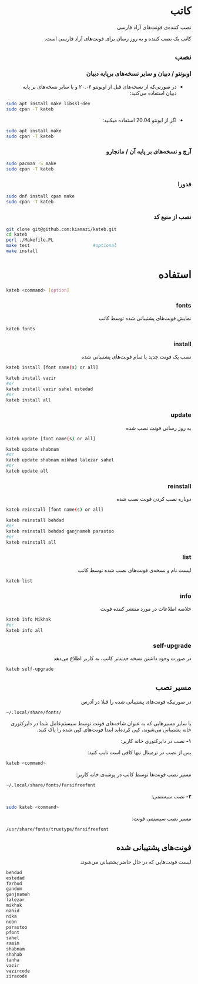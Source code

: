 <div dir="rtl">

# کاتب

نصب کننده‌ی فونت‌های آزاد فارسی

‫کاتب یک نصب کننده و به روز رسان برای فونت‌های آزاد فارسی است.

## نصب

### اوبونتو / دبیان و سایر نسخه‌های برپایه دبیان


- ‫در صورتی‌که از نسخه‌های قبل از اوبونتو ۲۰.۰۴ و یا سایر نسخه‌های بر پایه دبیان استفاده می‌کنید:

<div dir="ltr">

``` bash
sudo apt install make libssl-dev
sudo cpan -T kateb
```

</div>

- اگر از ابونتو 20.04 استفاده میکنید:

<div dir="ltr">

``` bash
sudo apt install make
sudo cpan -T kateb
```

</div>

### آرچ و نسخه‌های بر پایه‌ آن / مانجارو

<div dir="ltr">

``` bash
sudo pacman -S make
sudo cpan -T kateb
```

</div>

### فدورا

<div dir="ltr">

``` bash
sudo dnf install cpan make
sudo cpan -T kateb
```

</div>

### نصب از منبع کد

<div dir="ltr">

``` bash
git clone git@github.com:kiamazi/kateb.git
cd kateb
perl ./Makefile.PL
make test                        #optional
make install
```

</div>

# استفاده

<div dir="ltr">

``` bash
kateb <command> [option]
```

</div>

### fonts

نمایش فونت‌های پشتیبانی شده توسط کاتب

<div dir="ltr">

``` bash
kateb fonts
```

</div>


### install

نصب یک فونت جدید یا تمام فونت‌های پشتیبانی شده

<div dir="ltr">

``` bash
kateb install [font name(s) or all]

kateb install vazir
#or
kateb install vazir sahel estedad
#or
kateb install all
```

</div>


### update

به روز رسانی فونت نصب شده

<div dir="ltr">

``` bash
kateb update [font name(s) or all]

kateb update shabnam
#or
kateb update shabnam mikhad lalezar sahel
#or
kateb update all
```

</div>


### reinstall

دوباره نصب کردن فونت نصب شده

<div dir="ltr">

``` bash
kateb reinstall [font name(s) or all]

kateb reinstall behdad
#or
kateb reinstall behdad ganjnameh parastoo
#or
kateb reinstall all
```

</div>


### list

لیست نام و نسخه‌ی فونت‌های نصب شده توسط کاتب

<div dir="ltr">

``` bash
kateb list
```

</div>


### info

خلاصه اطلاعات در مورد منتشر کننده فونت

<div dir="ltr">

``` bash
kateb info Mikhak
#or
kateb info all
```

</div>

### self-upgrade

‫در صورت وجود داشتن نسخه جدیدتر کاتب، به کاربر اطلاع می‌دهد

<div dir="ltr">

``` bash
kateb self-upgrade
```

</div>

## مسیر نصب

در صورتیکه فونت‌های پشتیبانی شده را قبلا در آدرس

<div dir="ltr">

``` bash
~/.local/share/fonts/
```

</div>

‫یا سایر مسیرهایی که به عنوان شاخه‌های فونت توسط سیستم‌عامل شما در دایرکتوری خانه پشتیبانی می‌شوند، کپی کرده‌اید ابتدا فونت‌های کپی شده را پاک کنید.

‫**۱-** نصب در دایرکتوری خانه کاربر:

‫پس از نصب در ترمینال تنها کافی است تایپ کنید:

<div dir="ltr">

``` bash
kateb <command>

```

</div>

‫مسیر نصب فونت‌ها توسط کاتب در پوشه‌ی خانه کاربر:

<div dir="ltr">

``` bash
~/.local/share/fonts/farsifreefont
```

</div>

‫**۲-** نصب سیستمی:

<div dir="ltr">

``` bash
sudo kateb <command>
```

</div>

‫مسیر نصب سیستمی فونت:

<div dir="ltr">

``` bash
/usr/share/fonts/truetype/farsifreefont
```

</div>


## فونت‌های پشتیبانی شده

لیست فونت‌هایی که در حال حاضر پشتیبانی می‌شوند

<div dir="ltr">

``` bash
behdad
estedad
farbod
gandom
ganjnameh
lalezar
mikhak
nahid
nika
noon
parastoo
pfont
sahel
samim
shabnam
shahab
tanha
vazir
vazircode
ziracode
```

</div>

</div>
